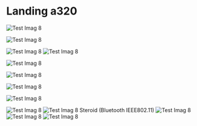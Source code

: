 

<h1>Landing a320 </h1>

![Test Imag 8](https://github.com/mosesnova/RabbitMQProtocol/blob/master/IMG20230408195909.jpg)

![Test Imag 8](https://github.com/mosesnova/RabbitMQProtocol/blob/master/rabbit.jpg)

![Test Imag 8](https://github.com/mosesnova/RabbitMQProtocol/blob/master/rabbit1.jpg)
![Test Imag 8](https://github.com/mosesnova/RabbitMQProtocol/blob/master/sb.jpg)

![Test Imag 8](https://github.com/mosesnova/RabbitMQProtocol/blob/master/sbm.jpg)

![Test Imag 8](https://github.com/mosesnova/RabbitMQProtocol/blob/master/pilot.jpg)

![Test Imag 8](https://github.com/mosesnova/RabbitMQProtocol/blob/master/swp.jpg)

![Test Imag 8](https://github.com/mosesnova/RabbitMQProtocol/blob/master/git.jpg)

![Test Imag 8](https://github.com/mosesnova/RabbitMQProtocol/blob/master/aws.jpg)
![Test Imag 8](https://github.com/mosesnova/RabbitMQProtocol/blob/master/sripthy.jpeg)
Steroid (Bluetooth IEEE802.11)
![Test Imag 8](https://github.com/mosesnova/RabbitMQProtocol/blob/master/sterioid.jpg)
![Test Imag 8](https://github.com/mosesnova/RabbitMQProtocol/blob/master/rolling.jpg)
![Test Imag 8](https://github.com/mosesnova/RabbitMQProtocol/blob/master/h.jpg)


